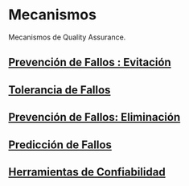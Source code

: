 # Mecanismos
Mecanismos de Quality Assurance.

## [Prevención de Fallos : Evitación](./fault_prevention_avoidance.md)

## [Tolerancia de Fallos](./fault_tolerance.md)

## [Prevención de Fallos: Eliminación](./fault_prevention_elimination.md)

## [Predicción de Fallos](./fault_prediction.md)

## [Herramientas de Confiabilidad](./reliability_tools.md)